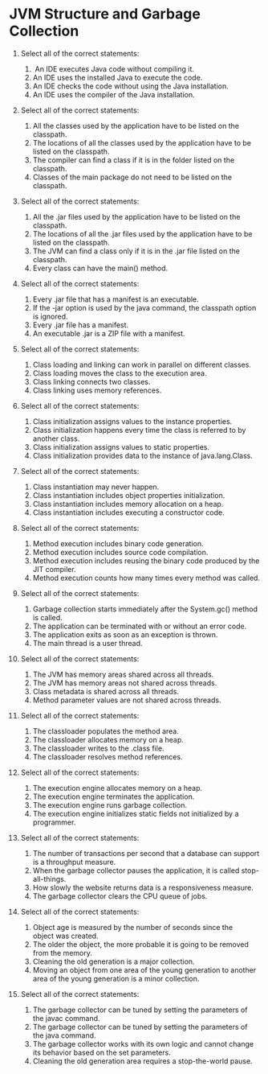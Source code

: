 

JVM Structure and Garbage Collection
====================================

1.  Select all of the correct statements:
    1.   An IDE executes Java code without compiling it.
    2.  An IDE uses the installed Java to execute the code.
    3.  An IDE checks the code without using the Java installation.
    4.  An IDE uses the compiler of the Java installation. 

2.  Select all of the correct statements:
    1.  All the classes used by the application have to be listed on the
        classpath.
    2.  The locations of all the classes used by the application have to
        be listed on the classpath.
    3.  The compiler can find a class if it is in the folder listed on
        the classpath.
    4.  Classes of the main package do not need to be listed on the
        classpath.

3.  Select all of the correct statements:
    1.  All the .jar files used by the application have to be listed on
        the classpath.
    2.  The locations of all the .jar files used by the application have
        to be listed on the classpath. 
    3.  The JVM can find a class only if it is in the .jar file listed
        on the classpath.
    4.  Every class can have the main() method.

4.  Select all of the correct statements:
    1.  Every .jar file that has a manifest is an executable. 
    2.  If the -jar option is used by the java command, the classpath
        option is ignored.
    3.  Every .jar file has a manifest.
    4.  An executable .jar is a ZIP file with a manifest.

5.  Select all of the correct statements:
    1.  Class loading and linking can work in parallel on different
        classes.
    2.  Class loading moves the class to the execution area.
    3.  Class linking connects two classes.
    4.  Class linking uses memory references.

6.  Select all of the correct statements:
    1.  Class initialization assigns values to the instance properties.
    2.  Class initialization happens every time the class is referred to
        by another class.
    3.  Class initialization assigns values to static properties.
    4.  Class initialization provides data to the instance of
        java.lang.Class.

7.  Select all of the correct statements:
    1.  Class instantiation may never happen.
    2.  Class instantiation includes object properties initialization.
    3.  Class instantiation includes memory allocation on a heap.
    4.  Class instantiation includes executing a constructor code.

8.  Select all of the correct statements:
    1.  Method execution includes binary code generation.
    2.  Method execution includes source code compilation.
    3.  Method execution includes reusing the binary code produced by
        the  JIT compiler.
    4.  Method execution counts how many times every method was called.

9.  Select all of the correct statements:
    1.  Garbage collection starts immediately
        after the System.gc() method is called.
    2.  The application can be terminated with or without an error code.
    3.  The application exits as soon as an exception is thrown.
    4.  The main thread is a user thread.

10. Select all of the correct statements:
    1.  The JVM has memory areas shared across all threads.
    2.  The JVM has memory areas not shared across threads.
    3.  Class metadata is shared across all threads.
    4.  Method parameter values are not shared across threads.

11. Select all of the correct statements:
    1.  The classloader populates the method area.
    2.  The classloader allocates memory on a heap.
    3.  The classloader writes to the .class file.
    4.  The classloader resolves method references.

12. Select all of the correct statements:
    1.  The execution engine allocates memory on a heap.
    2.  The execution engine terminates the application.
    3.  The execution engine runs garbage collection.
    4.  The execution engine initializes static fields not initialized
        by a programmer.

13. Select all of the correct statements: 
    1.  The number of transactions per second that a database can
        support is a throughput measure.
    2.  When the garbage collector pauses the application, it is called
        stop-all-things.
    3.  How slowly the website returns data is a responsiveness measure.
    4.  The garbage collector clears the CPU queue of jobs. 

14. Select all of the correct statements: 
    1.  Object age is measured by the number of seconds since the
        object was created.
    2.  The older the object, the more probable it is going to be
        removed from the memory.
    3.  Cleaning the old generation is a major collection.
    4.  Moving an object from one area of the young generation to
        another area of the young generation is a minor collection.

15. Select all of the correct statements:
    1.  The garbage collector can be tuned by setting the parameters of
        the javac command.
    2.  The garbage collector can be tuned by setting the parameters of
        the java command.
    3.  The garbage collector works with its own logic and cannot change
        its behavior based on the set parameters.
    4.  Cleaning the old generation area requires a stop-the-world
        pause.
